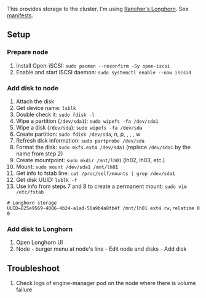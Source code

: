 This provides storage to the cluster. I'm using [Rancher's Longhorn](https://rancher.com/products/longhorn). See [manifests](https://github.com/buvis-net/clusters/tree/main/production/operations/longhorn-system).

## Setup

### Prepare node
1. Install Open-iSCSI: `sudo pacman --noconfirm -Sy open-iscsi`
2. Enable and start iSCSI daemon: `sudo systemctl enable --now iscsid`

### Add disk to node
1. Attach the disk
2. Get device name: `lsblk`
3. Double check it: `sudo fdisk -l`
4. Wipe a partition (`/dev/sda1`): `sudo wipefs -fa /dev/sda1`
3. Wipe a disk (`/dev/sda`): `sudo wipefs -fa /dev/sda`
5. Create partition: `sudo fdisk /dev/sda`, n, p, <ENTER>, <ENTER>, <ENTER>, w
4. Refresh disk information: `sudo partprobe /dev/sda`
6. Format the disk: `sudo mkfs.ext4 /dev/sda1` (replace `/dev/sda1` by the name from step 2)
7. Create mountpoint: `sudo mkdir /mnt/lh01` (lh02, lh03, etc.)
8. Mount: `sudo mount /dev/sda1 /mnt/lh01`
9. Get info to fstab line: `cat /proc/self/mounts | grep /dev/sda1`
10. Get disk UUID: `lsblk -f`
11. Use info from steps 7 and 8 to create a permanent mount: `sudo vim /etc/fstab`
  ```
  # Longhorn storage
  UUID=825e9569-4086-4b24-a1ad-56a9b4a8fb4f /mnt/lh01 ext4 rw,relatime 0 0
  ```

### Add disk to Longhorn
1. Open Longhorn UI
2. Node - burger menu at node's line - Edit node and disks - Add disk

## Troubleshoot
1. Check logs of engine-manager pod on the node where there is volume failure
